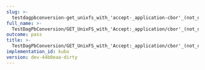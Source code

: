 ```yaml
---
slug: >-
  testdagpbconversion-get_unixfs_with_'accept-_application-cbor'_(not_dag-cbor)_is_no-op_(no_conversion)
full_name: >-
  TestDagPbConversion/GET_UnixFS_with_'Accept:_application/cbor'_(not_dag-cbor)_is_no-op_(no_conversion)
outcome: pass
title: >-
  TestDagPbConversion/GET_UnixFS_with_'Accept:_application/cbor'_(not_dag-cbor)_is_no-op_(no_conversion)
implementation_id: kubo
version: dev-44b0eaa-dirty
---
```


